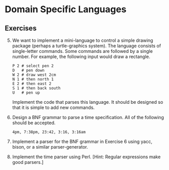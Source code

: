 Domain Specific Languages
=========================

Exercises
---------

5. We want to implement a mini-language to control a simple drawing package
   (perhaps a turtle-graphics system). The language consists of single-letter
   commands. Some commands are followed by a single number. For example, the
   following input would draw a rectangle.

   ```
   P 2 # select pen 2
   D   # pen down
   W 2 # draw west 2cm
   N 1 # then north 1
   E 2 # then east 2
   S 1 # then back south
   U   # pen up
   ```

   Implement the code that parses this language. It should be designed so that it
   is simple to add new commands.

6. Design a BNF grammar to parse a time specification. All of the following
   should be accepted.

   ```
   4pm, 7:38pm, 23:42, 3:16, 3:16am
   ```

7. Implement a parser for the BNF grammar in Exercise 6 using yacc, bison, or a
   similar parser-generator.

8. Implement the time parser using Perl. [Hint: Regular expressions make good
   parsers.]
